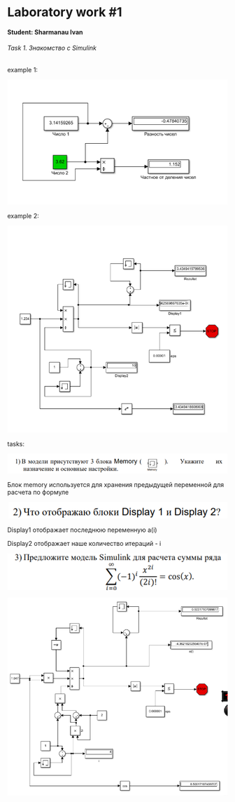 # Laboratory work #1

#### Student: Sharmanau Ivan

###### Task 1. Знакомство с Simulink

example 1:

<p align="center">
    <img src="images/Modelka_1.png" >
</p>

example 2:

<p align="center">
    <img src="images/Model_2.png" >
</p>

tasks:

<p align="center">
    <img src="images/task1.png" >
</p>

Блок memory используется для хранения предыдущей переменной для расчета по формуле

<p align="center">
    <img src="images/task2.png" >
</p>

Display1 отображает последнюю переменную a(i)

Display2 отображает наше количество итераций - i

<p align="center">
    <img src="images/task3.png" >
</p>

<p align="center">
    <img src="images/Model_3.png" >
</p>

